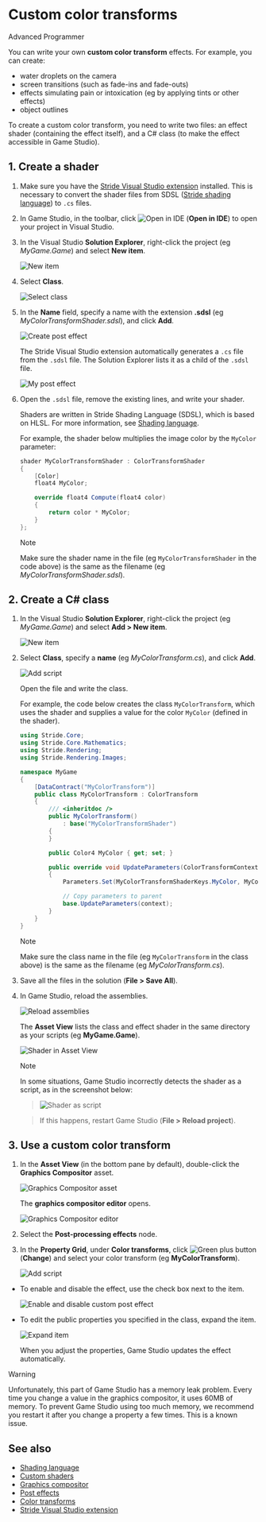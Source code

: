 # Custom color transforms

<span class="badge text-bg-primary">Advanced</span>
<span class="badge text-bg-success">Programmer</span>

You can write your own **custom color transform** effects. For example, you can create:

* water droplets on the camera
* screen transitions (such as fade-ins and fade-outs)
* effects simulating pain or intoxication (eg by applying tints or other effects)
* object outlines

To create a custom color transform, you need to write two files: an effect shader (containing the effect itself), and a C# class (to make the effect accessible in Game Studio).

## 1. Create a shader

1. Make sure you have the [Stride Visual Studio extension](../../../get-started/visual-studio-extension.md) installed. This is necessary to convert the shader files from SDSL ([Stride shading language](../../effects-and-shaders/shading-language/index.md)) to `.cs` files.

2. In Game Studio, in the toolbar, click ![Open in IDE](../../../get-started/media/launch-your-game-ide-icon.png) (**Open in IDE**) to open your project in Visual Studio.

3. In the Visual Studio **Solution Explorer**, right-click the project (eg *MyGame.Game*) and select **New item**.

    ![New item](../../effects-and-shaders/media/new-item.png)

4. Select **Class**.

    ![Select class](../../effects-and-shaders/media/select-class.png)

5. In the **Name** field, specify a name with the extension **.sdsl** (eg *MyColorTransformShader.sdsl*), and click **Add**.

    ![Create post effect](media/create-post-effect.png)

    The Stride Visual Studio extension automatically generates a `.cs` file from the `.sdsl` file. The Solution Explorer lists it as a child of the `.sdsl` file.

    ![My post effect](media/my-post-effect.png)

6. Open the `.sdsl` file, remove the existing lines, and write your shader.

    Shaders are written in Stride Shading Language (SDSL), which is based on HLSL. For more information, see [Shading language](../../effects-and-shaders/shading-language/index.md).

    For example, the shader below multiplies the image color by the `MyColor` parameter:

    ```cs
    shader MyColorTransformShader : ColorTransformShader
    {
        [Color]
        float4 MyColor;

        override float4 Compute(float4 color)
        {
            return color * MyColor;
        }
    };
    ```
    >[!Note]
    >Make sure the shader name in the file (eg `MyColorTransformShader` in the code above) is the same as the filename (eg *MyColorTransformShader.sdsl*).

## 2. Create a C# class

1. In the Visual Studio **Solution Explorer**, right-click the project (eg *MyGame.Game*) and select **Add > New item**.

    ![New item](../../effects-and-shaders/media/new-item.png)

2. Select **Class**, specify a **name** (eg *MyColorTransform.cs*), and click **Add**.

    ![Add script](media/add-script.png)

    Open the file and write the class.

    For example, the code below creates the class `MyColorTransform`, which uses the shader and supplies a value for the color `MyColor` (defined in the shader).

    ```cs
    using Stride.Core;
    using Stride.Core.Mathematics;
    using Stride.Rendering;
    using Stride.Rendering.Images;

    namespace MyGame
    {
        [DataContract("MyColorTransform")]
        public class MyColorTransform : ColorTransform
        {
            /// <inheritdoc />
            public MyColorTransform() 
                : base("MyColorTransformShader")
            {
            }

            public Color4 MyColor { get; set; }

            public override void UpdateParameters(ColorTransformContext context)
            {
                Parameters.Set(MyColorTransformShaderKeys.MyColor, MyColor);

                // Copy parameters to parent
                base.UpdateParameters(context);
            }
        }
    }
    ```
    >[!Note]
    >Make sure the class name in the file (eg `MyColorTransform` in the class above) is the same as the filename (eg *MyColorTransform.cs*).

3. Save all the files in the solution (**File > Save All**).

4. In Game Studio, reload the assemblies.

    ![Reload assemblies](../../../particles/tutorials/media/reload-assemblies.png)

    The **Asset View** lists the class and effect shader in the same directory as your scripts (eg **MyGame.Game**).

    ![Shader in Asset View](media/post-effect-shader.png)

    >[!Note]
    >In some situations, Game Studio incorrectly detects the shader as a script, as in the screenshot below:

    >![Shader as script](media/broken-script-icon.png)
    
    >If this happens, restart Game Studio (**File > Reload project**).

## 3. Use a custom color transform

1. In the **Asset View** (in the bottom pane by default), double-click the **Graphics Compositor** asset.

    ![Graphics Compositor asset](../../graphics-compositor/media/graphics-compositor-asset.png)

    The **graphics compositor editor** opens.

    ![Graphics Compositor editor](../../graphics-compositor/media/graphics-compositor-editor.png)

2. Select the **Post-processing effects** node.

3. In the **Property Grid**, under **Color transforms**, click ![Green plus button](~/manual/game-studio/media/green-plus-icon.png) (**Change**) and select your color transform (eg **MyColorTransform**).

    ![Add script](media/add-script-in-properties.png)

* To enable and disable the effect, use the check box next to the item.

    ![Enable and disable custom post effect](media/enable-disable-custom-post-effect.png)

* To edit the public properties you specified in the class, expand the item.

    ![Expand item](media/view-custom-post-fx-properties.png)

    When you adjust the properties, Game Studio updates the effect automatically.

>[!Warning]
>Unfortunately, this part of Game Studio has a memory leak problem. Every time you change a value in the graphics compositor, it uses 60MB of memory. To prevent Game Studio using too much memory, we recommend you restart it after you change a property a few times. This is a known issue.

## See also

* [Shading language](../../effects-and-shaders/shading-language/index.md)
* [Custom shaders](../../effects-and-shaders/custom-shaders.md)
* [Graphics compositor](../../graphics-compositor/index.md)
* [Post effects](../index.md)
* [Color transforms](index.md)
* [Stride Visual Studio extension](../../../get-started/visual-studio-extension.md)